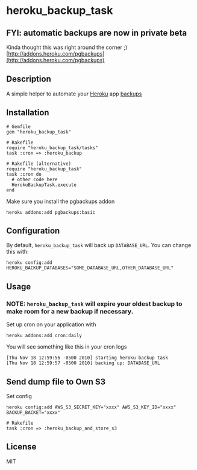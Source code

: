 # heroku\_backup\_task

## FYI: automatic backups are now in private beta

Kinda thought this was right around the corner ;)
[http://addons.heroku.com/pgbackups](http://addons.heroku.com/pgbackups)

## Description

A simple helper to automate your [Heroku](http://heroku.com) app [backups](http://addons.heroku.com/pgbackups)

## Installation

    # Gemfile
    gem "heroku_backup_task"

    # Rakefile
    require "heroku_backup_task/tasks"
    task :cron => :heroku_backup

    # Rakefile (alternative)
    require "heroku_backup_task"
    task :cron do
      # other code here
      HerokuBackupTask.execute
    end

Make sure you install the pgbackups addon

    heroku addons:add pgbackups:basic

## Configuration

By default, `heroku_backup_task` will back up `DATABASE_URL`. You can change this with:

    heroku config:add HEROKU_BACKUP_DATABASES="SOME_DATABASE_URL,OTHER_DATABASE_URL"

## Usage

### NOTE: `heroku_backup_task` will expire your oldest backup to make room for a new backup if necessary.

Set up cron on your application with

    heroku addons:add cron:daily

You will see something like this in your cron logs

    [Thu Nov 18 12:59:56 -0500 2010] starting heroku backup task
    [Thu Nov 18 12:59:57 -0500 2010] backing up: DATABASE_URL

## Send dump file to Own S3

Set config

    heroku config:add AWS_S3_SECRET_KEY="xxxx" AWS_S3_KEY_ID="xxxx" BACKUP_BACKET="xxxx"

    # Rakefile
    task :cron => :heroku_backup_and_store_s3

## License

MIT
